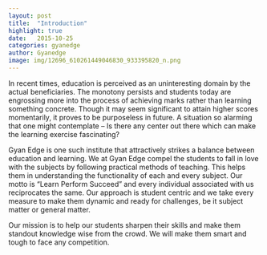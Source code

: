 ```yaml
---
layout: post
title:  "Introduction"
highlight: true
date:   2015-10-25
categories: gyanedge
author: Gyanedge
image: img/12696_610261449046830_933395820_n.png
---
```

In recent times, education is perceived as an uninteresting domain by the actual beneficiaries. The monotony persists and students today are engrossing more into the process of achieving marks rather than learning something concrete. Though it may seem significant to attain higher scores momentarily, it proves to be purposeless in future. A situation so alarming that one might contemplate – Is there any center out there which can make the learning exercise fascinating?

Gyan Edge is one such institute that attractively strikes a balance between education and learning. We at Gyan Edge compel the students to fall in love with the subjects by following practical methods of teaching. This helps them in understanding the functionality of each and every subject. Our motto is “Learn Perform Succeed” and every individual associated with us reciprocates the same. Our approach is student centric and we take every measure to make them dynamic and ready for challenges, be it subject matter or general matter.

Our mission is to help our students sharpen their skills and make them standout knowledge wise from the crowd. We will make them smart and tough to face any competition.
